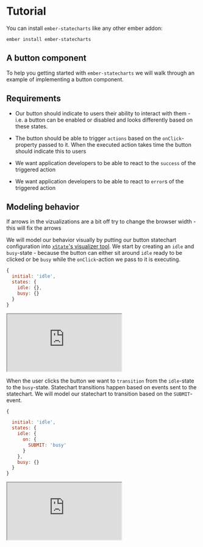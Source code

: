 # Tutorial

You can install `ember-statecharts` like any other ember addon:
 
```
ember install ember-statecharts
```

## A button component

To help you getting started with `ember-statecharts` we will walk through an
example of implementing a button component.

## Requirements

* Our button should indicate to users their ability to interact with them -
i.e. a button can be enabled or disabled and looks differently based on these states.

* The button should be able to trigger `actions` based on the `onClick`-property
passed to it. When the executed action takes time the button should indicate this to users

* We want application developers to be able to react to the `success` of the triggered action

* We want application developers to be able to react to `error`s of the triggered action

## Modeling behavior

<div class="docs-mb-6 docs-text-grey-dark docs-text-xxs">
  If arrows in the vizualizations are a bit off try to change the browser
  width - this will fix the arrows
</div>

We will model our behavior visually by putting our button statechart configuration
 into [`xState`'s visualizer tool](https://xstate.js.org/viz). We start by creating an `idle` and
`busy`-state - because the button can either sit around `idle` ready to be clicked or
be `busy` while the `onClick`-action we pass to it is executing.

```js
{
  initial: 'idle',
  states: {
    idle: {},
    busy: {}
  }
}
```
<iframe
  src="https://xstate.js.org/viz/?gist=d5e74a8a8c1f05bd440dd76549a7b709&embed=1"
  class="docs-h-64 docs-w-full"
>
</iframe>

When the user clicks the button we want to `transition` from the `idle`-state to the
`busy`-state. Statechart transitions happen based on events sent to the statechart.
We will model our statechart to transition based on the `SUBMIT`-event.

```js
{

  initial: 'idle',
  states: {
    idle: {
      on: {
        SUBMIT: 'busy'
      }
    },
    busy: {}
  }
}
```

<iframe
 src="https://xstate.js.org/viz/?gist=9ff6131e1098dcc824921fc001dce356&embed=1"
 class="docs-h-64 docs-w-full"
/>

You can interact with the statechart during the modeling phase. You will see the statechart
transitionig into the busy state when clicking on the submit event in the statechart-editor.

### Triggering actions

Transitioning between states is not enough for our statechart to actually do something.
To have our statechart 'do' something we can implement `actions` that we will tell
the statechart to execute on state-transitions. You can trigger actions at specific points
of a transition:

* **onEntry** - when a state is entered
* **onExit** - when a state is exited
* on a **transition** - when you want to trigger actions only on a specific transition

{{#docs-demo as |demo|}}
  {{demo.snippet "quickstart-on-entry.js" label="onEntry"}}
  {{demo.snippet "quickstart-on-exit.js" label="onExit"}}
  {{demo.snippet "quickstart-transition.js" label="transition"}}
{{/docs-demo}}

<iframe
  src="https://xstate.js.org/viz/?gist=9fa21784f2531f6473fbc6e8881c8482&embed=1"
  class="docs-h-64 docs-w-full"
/>

To model the behavior  of our button component we decide to trigger the
`handleSubmit`-action every time we enter the `busy` state. The button will be in
the busy state and we  can then decide where to transition afterwards based on the
outcome of the triggered action.

This leads us to the conclusion that we actually are missing a state. There's
nowhere to transition to after `busy`. We seem to are missing a `success` state.

```js
{

  initial: 'idle',
  states: {
    idle: {
      on: {
        SUBMIT: 'busy'
      }
    },
    busy: {
      onEntry: ['handleSubmit'],
      on: {
        SUCCESS: 'success'
      }
    },
    success: {}
  }
}, {
  actions: {
    handleSubmit() {}
  }
}
```

<iframe
  class="docs-w-full docs-h-64"
  src="https://xstate.js.org/viz/?gist=2130bab30555d3f19fa274cdf1a9eec5&embed=1"
/>

But what happens if the potentially async `onClick` fails? We need an `error`
state as well.

This is one of the advantages of using `ember-statecharts` to model behavior.
 Because you are modeling behavior explicitly you need to think about what can
 happen in your application _before_ actually implementing something. This will
lead you to really think about the use-case you are trying to implement and it
gets very easy to add states if you discover you missed something:

```js
{

  initial: 'idle',
  states: {
    idle: {
      on: {
        SUBMIT: 'busy'
      }
    },
    busy: {
      onEntry: ['handleSubmit'],
      on: {
        SUCCESS: 'success',
        ERROR: 'error'
      }
    },
    success: {},
    error: {}
  }
}, {
  actions: {
    handleSubmit() {}
  }
}
```

<iframe
  class="docs-h-64 docs-w-full"
  src="https://xstate.js.org/viz/?gist=451d65175a1a572c2816f1a04a1cf149&embed=1"
/>

Ok now we can now transition into `error` and `success` but we want developers to
be able to handle these events so we will need to trigger behavior when each of
those states is entered. This is easy to do - we add a new actions `onEntry` for
both states:

```js
{

  initial: 'idle',
  states: {
    idle: {
      on: {
        SUBMIT: 'busy'
      }
    },
    busy: {
      onEntry: ['handleSubmit'],
      on: {
        SUCCESS: 'success',
        ERROR: 'error'
      }
    },
    success: {
      onEntry: ['handleSuccess']
    },
    error: {
      onEntry: ['handleError']
    }
  }
}, {
  actions: {
    handleSubmit() {},
    handleSuccess() {},
    handleError() {}
  }
}
```

<iframe
  class="docs-h-64 docs-w-full"
  src="https://xstate.js.org/viz/?gist=75fa670f88452661b0cb1182c2391d9e&embed=1"
/>

This looks pretty good - let's have a quick look at the statechart-editor again.
When clicking through the editor we notice that our statechart behaves in kind of
a weird way. We can transition trough to `success` and `error` but there's no way
to exit those two states again. This might be good enough in your application but
most likely this indicates a problem. When dealing with a generic button
component it seems like we should be able to submit the button again after we
successfully submitted the button or the action triggered by the button failed.

This is something that is easily missed when not using a statechart to visualize
the behavior of your components. If you did not use a statechart you would be
setting conditional properties like `isLoading` on the button component directly
and you might have some kind of condition in your code that makes sure that your
button can not be submitted while its `isLoading` property is true. You then
would need to make sure to reset that property `onError` or `onSuccess` - but
this is easy to forget, very error prone and hard to reason about.
In contrast to working with implicit behavior with ember-statecharts
we simply add a new transition to both states:

```js
{

  initial: 'idle',
  states: {
    idle: {
      on: {
        SUBMIT: 'busy'
      }
    },
    busy: {
      onEntry: ['handleSubmit'],
      on: {
        SUCCESS: 'success',
        ERROR: 'error'
      }
    },
    success: {
      onEntry: ['handleSuccess'],
      on: {
        SUBMIT: 'busy'
      }
    },
    error: {
      onEntry: ['handleError'],
      on: {
        SUBMIT: 'busy'
      }
    }
  }
}, {
  actions: {
    handleSubmit() {},
    handleSuccess() {},
    handleError() {}
  }
}
```

<iframe class="docs-w-full docs-h-64" src="https://xstate.js.org/viz/?gist=ea9c345de6903dd1d3eb4992c85bb92a&embed=1" />

### Executing the modeled statechart

Modeling the statechart for our button component is complete now. But how do
we actually use this in our Ember.js application?

It's pretty easy actually. We take the statechart we modeled in the statechart-editor
and put it into our component via the `statechart`-computed macro `ember-statecharts` provides.

You can see the final component in action here:

{{docs/quickstart-guide}}

To trigger transitions on the statechart we implement regular Ember Component actions
that forward `events` to our component. If the user clicks the button we will send the
`SUBMIT` action to our statechart and the statechart will trigger a transition into
the appropriate state. If no transition is specified in the statechart for the sent
event nothing happens - it has literally become impossible to trigger unexpected behavior.

```js
// ...
export default Component.extend({
  // ...
  actions: {
    buttonClicked() {
      this.statechart.send('SUBMIT');
    }
  }
})
```

If a states doesn't understand an event nothing happens. You can see this
while the submit-task is performed. If the user clicks the button repeatedly
nothing happens. Because the `busy`-state does not handle the `SUBMIT`-event
it won't trigger the `submitTask` again.

When we want to keep the UI in sync with the statechart's state we can do this by
using the `matchesState`-computed. 

```js
// ...
export default Component.extend({
  // ...
  isBusy: matchesState('busy'),

  statechart: statechart(
    // ...
  ),
})
```

The `matchesState`-computed will be `true` if the passed state matches the
statechart's current state. You can match against a singular state, an array of
states and even match against nested and parallel states with this
computed-macro - please refer to the [working with
statecharts](/docs/statecharts)-section for details.

## Refining behavior

We implemented the expected submit behavior but we can't set the button in a
disabled state.

This isn't too surprising we have yet to model the disabled behavior.

The disabled-state is somewhat of an odd state because it concerns how the button looks
(e.g. a disabled button might show as greyed out) and how the button behaves 
(clicking the button won't trigger its `onClick`-action). Statecharts are used
to model behavior so we don't want to concern ourselves with the looks of the
button for now - we will get to that later. But first of all we need to figure out
how disabling the button fits into our statechart.

If we think about it the way the button handles clicks and the fact if the button
should be interactive are really two concurrent things. We could for example decide
to disable the button while the button is in the `busy`-state. Disabling the interactivity
of the button should most likely not cancel the submit-action.

We can model two concurrent behaviors - interactivity and activity in our example -
with a [parallel state](https://xstate.js.org/docs/guides/parallel.html):


```js
{
  type: 'parallel',
  states: {
    interactivity: {
      initial: 'unknown',
      states: {
        unknown: {
          on: {
            ENABLE: 'enabled',
            DISABLE: 'disabled'
          }
        },
        enabled: {
          on: {
            DISABLE: 'disabled'
          }
        },
        disabled: {
          on: {
            ENABLE: 'enabled'
          }
        }
      }
    },
    activity: {
      initial: 'idle',
      states: {
        idle: {
          on: {
            SUBMIT: {
              target: 'busy', cond: 'isEnabled'
            }
          }
        },
        busy: {
          onEntry: ['handleSubmit'],
          on: {
            SUCCESS: 'success',
            ERROR: 'error'
          }
        },
        success: {
          onEntry: ['handleSuccess'],
          on: {
           SUBMIT: {
             target: 'busy', cond: 'isEnabled'
           }
          }
        },
        error: {
          onEntry: ['handleError'],
          on: {
           SUBMIT: {
             target: 'busy', cond: 'isEnabled'
           }
          }
        },
      }
    }
  }
}, {
  actions: {
    handleSubmit() {},
    handleSuccess() {},
    handleError() {}
  },
  guards: {
    isEnabled(context) {
      return context.isEnabled;
    } 
  },
}
```

You can play with the `context`-property on the statechart visualization to
simulate a property that would be set from the outside in your Ember.js
application.

<iframe
  class="docs-h-128 docs-w-full"
 src="https://xstate.js.org/viz/?gist=4618189a77e8564c237af21119062f99&embed=1"
/>

This is great! To refine this behavior we barely had to touch the existing statechart. We
created a parallel state `interactivity` that implemenents behavior to make it
possible to `ENABLE` or `DISABLE` the button. The parallel `activity`-state
needs to take the `interactivity` into account when deciding if we want to transition
into different substates when the statechart receives the `SUBMIT`-event but
other than that we can be sure our component behaves the same way as it did before.

### Handling external changes - `@disabled={{true}}`

We want to be able to disable the button via a param we pass to it:

```hbs
<QuickstartButton
  @onClick=this.doSomething
  @disabled={{disableButton}}
>
  Click me!
</QuickstartButton>
```

In the context of statecharts we are modeling behavior based on states that
continiously react to internal and external events. In our button
component changing the `disabled`-argument can be treated as an external event
because something outside of the component changed the `disabled`-parameter.


This means we need to send an event to our button's statechart every time the
`disabled`-argument changes. We can handle this with the
[@ember/render-modifiers](https://github.com/emberjs/ember-render-modifiers)-addon.

```hbs
<button
  {{!-- ... --}}

  {{!-- handle @disabled when rendering --}}
  {{did-insert this.handleDisabled @disabled}}
  {{!-- handle @disable on every change --}}
  {{did-update this.handleDisabled @disabled}}

  {{!-- ... --}}
>
```

Finally we need to add the `handleDisabled`-action to our component code to
notify our statechart of the argument change:

```js
export default class QuickstartButton extends Component {
  // ...

  @action
  handleDisabled(_element, [disabled]) {
    if (disabled) {
      this.statechart.send('DISABLE');
    } else {
      this.statechart.send('ENABLE');
    }
  }
}
```


### How things look vs. how things behave

Statecharts decouple behavior, i.e. the functionality of an `Ember.Component` from
the way the component looks. This means that we might want to present the button
as `disabled` not only in the `disabled`-state but also in other states of the
statechart that don't allow submitting the button. We can use a combination of
computed-macros and `matchesState` to display the button correctly to our users:

```js

export default class QuickstartButton extends Component {
  // ...
  @matchesState({ activity: 'busy' })
  isBusy;

  @matchesState({ interactivity: 'disabled' })
  isDisabled;

  // we are not sure if the button is enabled or disabled because we have yet
  // to receive a `DISABLE` or `ENABLE` event
  @matchesState({ interactivity: 'unknown' })
  isInteractivityUnknown;

  @or('isDisabled', 'isBusy', 'isInteractivityUnknown')
  showAsDisabled;

  // ...
}
```

Here's the final component that we came up with:

{{docs/quickstart-final}}

## Summary

In this tutorial you learned how you can use statecharts to explicitly model
behavior in your Ember.js applications. You have seen how you can make use of the
[statechart-editor](/editor) to help you visualize what your components will
be doing. We also walked through how you can make your statechart executable via
the `statechart`-computed-macro and how you can use the `matchesState`-macro to
declaratively adapt the looks of your component based on state changes.

The rest of the guides will go into more detail of [how to work](/statecharts)
with statecharts in your Ember.js applications. Please also remember that
everything that `ember-statecharts` is doing is backed by the great
[xstate](https://xstate.js.org)-library. You can read about all the configuration
options that xstate provides in the [documentation](https://xstate.js.org/docs/)
of that project. This is a very valuable resource that you certainly want to use
when you start using statecharts in your applications.

